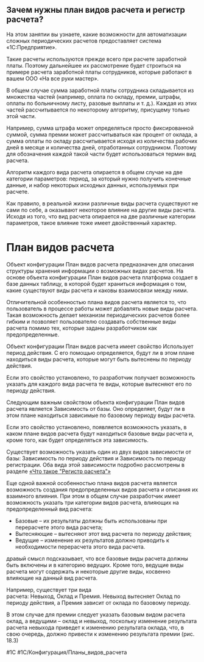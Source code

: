 
## Зачем нужны план видов расчета и регистр расчета?

На этом занятии вы узнаете, какие возможности для автоматизации сложных периодических расчетов предоставляет система «1С:Предприятие».

Такие расчеты используются прежде всего при расчете заработной платы. Поэтому дальнейшее их рассмотрение будет строиться на примере расчета заработной платы сотрудников, которые работают в вашем ООО «На все руки мастер».

В общем случае сумма заработной платы сотрудника складывается из множества частей (например, оплата по окладу, премии, штрафы, оплаты по больничному листу, разовые выплаты и т. д.). Каждая из этих частей рассчитывается по некоторому алгоритму, присущему только этой части.

Например, сумма штрафа может определяться просто фиксированной суммой, сумма премии может рассчитываться как процент от оклада, а сумма оплаты по окладу рассчитывается исходя из количества рабочих дней в месяце и количества дней, отработанных сотрудником. Поэтому для обозначения каждой такой части будет использоваться термин вид расчета.

Алгоритм каждого вида расчета опирается в общем случае на две категории параметров: период, за который нужно получить конечные данные, и набор некоторых исходных данных, используемых при расчете.

Как правило, в реальной жизни различные виды расчета существуют не сами по себе, а оказывают некоторое влияние на другие виды расчета. Исходя из того, что вид расчета опирается на две различные категории параметров, такое влияние тоже имеет двойственный характер.


# План видов расчета

Объект конфигурации План видов расчета предназначен для описания структуры хранения информации о возможных видах расчетов. На основе объекта конфигурации План видов расчета платформа создает в базе данных таблицу, в которой будет храниться информация о том, какие существуют виды расчета и каковы взаимосвязи между ними.

Отличительной особенностью плана видов расчета является то, что пользователь в процессе работы может добавлять новые виды расчета. Такая возможность делает механизм периодических расчетов более гибким и позволяет пользователю создавать собственные виды расчета помимо тех, которые заданы разработчиком как предопределенные.

Объект конфигурации План видов расчета имеет свойство Использует период действия. С его помощью определяется, будут ли в этом плане находиться виды расчета, которые могут быть вытеснены по периоду действия.

Если это свойство установлено, то разработчик получает возможность указать для каждого вида расчета те виды, которые вытесняют его по периоду действия.

Следующим важным свойством объекта конфигурации План видов расчета является Зависимость от базы. Оно определяет, будут ли в этом плане находиться зависимые по базовому периоду виды расчета.

Если это свойство установлено, появляется возможность указать, в каком плане видов расчета будут находиться базовые виды расчета и, кроме того, как будет определяться эта зависимость.

Существует возможность указать один из двух видов зависимости от базы: Зависимость по периоду действия и Зависимость по периоду регистрации. Оба вида этой зависимости подробно рассмотрены в разделе [«Что такое "Регистр расчета"»](https://its.1c.ru/db/pubdevguideedt/content/430/hdoc/h430)

Еще одной важной особенностью плана видов расчета является возможность создания предопределенных видов расчета и описания их взаимного влияния. При этом в общем случае разработчик имеет возможность указать три категории видов расчета, влияющих на предопределенный вид расчета:

- Базовые – их результаты должны быть использованы при перерасчете этого вида расчета;
- Вытесняющие – вытесняют этот вид расчета по периоду действия;
- Ведущие – изменение их результатов должно приводить к необходимости перерасчета этого вида расчета.

дравый смысл подсказывает, что все базовые виды расчета должны быть включены и в категорию ведущих. Кроме того, ведущие виды расчета могут содержать и некоторые другие виды, косвенно влияющие на данный вид расчета.

Например, существует три вида расчета: Невыход, Оклад и Премия. Невыход вытесняет Оклад по периоду действия, а Премия зависит от оклада по базовому периоду.

В этом случае для премии следует указать базовым видом расчета оклад, а ведущими – оклад и невыход, поскольку изменение результата расчета невыхода приведет к изменению результата оклада, что, в свою очередь, должно привести к изменению результата премии (рис. 18.3)

#1С #1С/Конфигурация/Планы_видов_расчета
